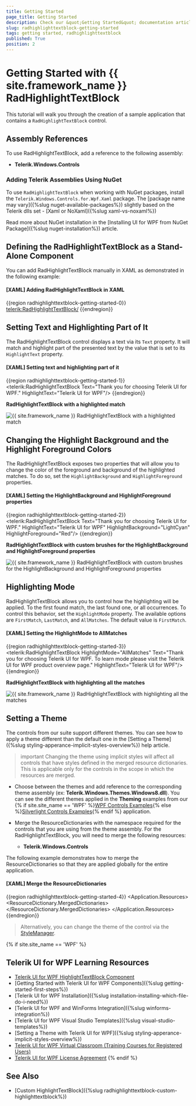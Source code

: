 ```yaml
---
title: Getting Started
page_title: Getting Started
description: Check our &quot;Getting Started&quot; documentation article for the RadHighlightTextBlock control.
slug: radhighlighttextblock-getting-started
tags: getting started, radhighlighttextblock
published: True
position: 2
---
```


# Getting Started with {{ site.framework_name }} RadHighlightTextBlock

This tutorial will walk you through the creation of a sample application that contains a `RadHighlightTextBlock` control.

## Assembly References

To use RadHighlightTextBlock, add a reference to the following assembly:

* __Telerik.Windows.Controls__

### Adding Telerik Assemblies Using NuGet

To use `RadHighlightTextBlock` when working with NuGet packages, install the `Telerik.Windows.Controls.for.Wpf.Xaml` package. The [package name may vary]({%slug nuget-available-packages%}) slightly based on the Telerik dlls set - [Xaml or NoXaml]({%slug xaml-vs-noxaml%})

Read more about NuGet installation in the [Installing UI for WPF from NuGet Package]({%slug nuget-installation%}) article.

## Defining the RadHighlightTextBlock as a Stand-Alone Component

You can add RadHighlightTextBlock manually in XAML as demonstrated in the following example:

#### __[XAML] Adding RadHighlightTextBlock in XAML__
{{region radhighlighttextblock-getting-started-0}}
    <telerik:RadHighlightTextBlock/>
{{endregion}}

## Setting Text and Highlighting Part of It

The RadHighlightTextBlock control displays a text via its `Text` property. It will match and highlight part of the presented text by the value that is set to its `HighlightText` property.

#### __[XAML] Setting text and highlighting part of it__
{{region radhighlighttextblock-getting-started-1}}
    <telerik:RadHighlightTextBlock Text="Thank you for choosing Telerik UI for WPF." HighlightText="Telerik UI for WPF"/>
{{endregion}}

__RadHighlightTextBlock with a highlighted match__

![{{ site.framework_name }} RadHighlightTextBlock with a highlighted match](images/radhighlighttextblock-getting-started-0.png)

## Changing the Highlight Background and the Highlight Foreground Colors

The RadHighlightTextBlock exposes two properties that will allow you to change the color of the foreground and background of the highlighted matches. To do so, set the `HighlightBackground` and `HighlightForeground` properties.

#### __[XAML] Setting the HighlightBackground and HighlightForeground properties__
{{region radhighlighttextblock-getting-started-2}}
	<telerik:RadHighlightTextBlock Text="Thank you for choosing Telerik UI for WPF." 
	                               HighlightText="Telerik UI for WPF"
	                               HighlightBackground="LightCyan"
	                               HighlightForeground="Red"/>
{{endregion}}

__RadHighlightTextBlock with custom brushes for the HighlightBackground and HighlightForeground properties__

![{{ site.framework_name }} RadHighlightTextBlock with custom brushes for the HighlightBackground and HighlightForeground properties](images/radhighlighttextblock-getting-started-1.png)

## Highlighting Mode

RadHighlightTextBlock allows you to control how the highlighting will be applied. To the first found match, the last found one, or all occurrences. To control this behavior, set the `HighlightMode` property. The available options are `FirstMatch`, `LastMatch`, and `AllMatches`. The default value is `FirstMatch`.

#### __[XAML] Setting the HighlightMode to AllMatches__
{{region radhighlighttextblock-getting-started-3}}
	<telerik:RadHighlightTextBlock HighlightMode="AllMatches"
                               	   Text="Thank you for choosing Telerik UI for WPF. To learn mode please visit the Telerik UI for WPF product overview page."
                                   HighlightText="Telerik UI for WPF"/>
{{endregion}}

__RadHighlightTextBlock with highlighting all the matches__

![{{ site.framework_name }} RadHighlightTextBlock with highlighting all the matches](images/radhighlighttextblock-getting-started-2.png)

## Setting a Theme

The controls from our suite support different themes. You can see how to apply a theme different than the default one in the [Setting a Theme]({%slug styling-apperance-implicit-styles-overview%}) help article.

>important Changing the theme using implicit styles will affect all controls that have styles defined in the merged resource dictionaries. This is applicable only for the controls in the scope in which the resources are merged. 

* Choose between the themes and add reference to the corresponding theme assembly (ex: __Telerik.Windows.Themes.Windows8.dll__). You can see the different themes applied in the __Theming__ examples from our {% if site.site_name == 'WPF' %}[WPF Controls Examples](https://demos.telerik.com/wpf/){% else %}[Silverlight Controls Examples](https://demos.telerik.com/silverlight/#PanelBar/Theming){% endif %} application.

* Merge the ResourceDictionaries with the namespace required for the controls that you are using from the theme assembly. For the RadHighlightTextBlock, you will need to merge the following resources:

	* __Telerik.Windows.Controls__

The following example demonstrates how to merge the ResourceDictionaries so that they are applied globally for the entire application.

#### __[XAML] Merge the ResourceDictionaries__
{{region radhighlighttextblock-getting-started-4}}
    <Application.Resources>
    	<ResourceDictionary>
    		<ResourceDictionary.MergedDictionaries>
    			<ResourceDictionary Source="/Telerik.Windows.Themes.Windows8;component/Themes/System.Windows.xaml"/>
    			<ResourceDictionary Source="/Telerik.Windows.Themes.Windows8;component/Themes/Telerik.Windows.Controls.xaml"/>
    		</ResourceDictionary.MergedDictionaries>
    	</ResourceDictionary>
    </Application.Resources>
{{endregion}}

>Alternatively, you can change the theme of the control via the [StyleManager](https://docs.telerik.com/devtools/wpf/styling-and-appearance/stylemanager/common-styling-apperance-setting-theme-wpf).

{% if site.site_name == 'WPF' %}
## Telerik UI for WPF Learning Resources

* [Telerik UI for WPF HighlightTextBlock Component](https://www.telerik.com/products/wpf/highlighttextblock.aspx)
* [Getting Started with Telerik UI for WPF Components]({%slug getting-started-first-steps%})
* [Telerik UI for WPF Installation]({%slug installation-installing-which-file-do-i-need%})
* [Telerik UI for WPF and WinForms Integration]({%slug winforms-integration%})
* [Telerik UI for WPF Visual Studio Templates]({%slug visual-studio-templates%})
* [Setting a Theme with Telerik UI for WPF]({%slug styling-apperance-implicit-styles-overview%})
* [Telerik UI for WPF Virtual Classroom (Training Courses for Registered Users)](https://learn.telerik.com/learn/course/external/view/elearning/16/telerik-ui-for-wpf) 
* [Telerik UI for WPF License Agreement](https://www.telerik.com/purchase/license-agreement/wpf-dlw-s)
{% endif %}

## See Also
* [Custom HighlightTextBlock]({%slug radhighlighttextblock-custom-highlighttextblock%})